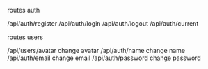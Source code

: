 routes auth

/api/auth/register
/api/auth/login
/api/auth/logout
/api/auth/current

routes users

/api/users/avatar  change avatar
/api/auth/name  change name
/api/auth/email  change email
/api/auth/password  change password
